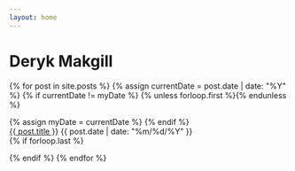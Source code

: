 ```yaml
---
layout: home
---
```


# Deryk Makgill

<section id="blog">
   {% for post in site.posts %}
       {% assign currentDate = post.date | date: "%Y" %}
       {% if currentDate != myDate %}
           {% unless forloop.first %}</ul>{% endunless %}
    <ul style="list-style: none; padding-left: 0px;">
           {% assign myDate = currentDate %}
       {% endif %}
 <li><a href="{{ post.url }}">{{ post.title }}</a> <time datetime="{{post.date}}"> {{ post.date | date: "%m/%d/%Y" }} </time></li>
       {% if forloop.last %}</ul>{% endif %}
{% endfor %}

</section>

